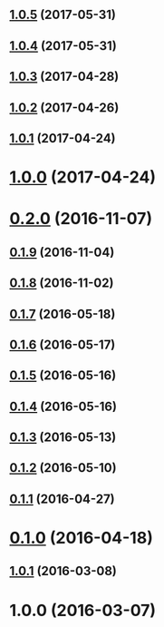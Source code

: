 <a name="1.0.5"></a>
## [1.0.5](https://github.com/Pearson-Higher-Ed/features-list/compare/v1.0.4...v1.0.5) (2017-05-31)



<a name="1.0.4"></a>
## [1.0.4](https://github.com/Pearson-Higher-Ed/features-list/compare/v1.0.3...v1.0.4) (2017-05-31)



<a name="1.0.3"></a>
## [1.0.3](https://github.com/Pearson-Higher-Ed/features-list/compare/v1.0.2...v1.0.3) (2017-04-28)



<a name="1.0.2"></a>
## [1.0.2](https://github.com/Pearson-Higher-Ed/features-list/compare/v1.0.1...v1.0.2) (2017-04-26)



<a name="1.0.1"></a>
## [1.0.1](https://github.com/Pearson-Higher-Ed/features-list/compare/v1.0.0...v1.0.1) (2017-04-24)



<a name="1.0.0"></a>
# [1.0.0](https://github.com/Pearson-Higher-Ed/features-list/compare/v0.2.0...v1.0.0) (2017-04-24)



<a name="0.2.0"></a>
# [0.2.0](https://github.com/Pearson-Higher-Ed/features-list/compare/v0.1.9...v0.2.0) (2016-11-07)



<a name="0.1.9"></a>
## [0.1.9](https://github.com/Pearson-Higher-Ed/features-list/compare/v0.1.8...v0.1.9) (2016-11-04)



<a name="0.1.8"></a>
## [0.1.8](https://github.com/Pearson-Higher-Ed/features-list/compare/v0.1.7...v0.1.8) (2016-11-02)



<a name="0.1.7"></a>
## [0.1.7](https://github.com/Pearson-Higher-Ed/features-list/compare/v0.1.6...v0.1.7) (2016-05-18)



<a name="0.1.6"></a>
## [0.1.6](https://github.com/Pearson-Higher-Ed/features-list/compare/v0.1.5...v0.1.6) (2016-05-17)



<a name="0.1.5"></a>
## [0.1.5](https://github.com/Pearson-Higher-Ed/features-list/compare/v0.1.4...v0.1.5) (2016-05-16)



<a name="0.1.4"></a>
## [0.1.4](https://github.com/Pearson-Higher-Ed/features-list/compare/v0.1.3...v0.1.4) (2016-05-16)



<a name="0.1.3"></a>
## [0.1.3](https://github.com/Pearson-Higher-Ed/features-list/compare/v0.1.2...v0.1.3) (2016-05-13)



<a name="0.1.2"></a>
## [0.1.2](https://github.com/Pearson-Higher-Ed/features-list/compare/v0.1.1...v0.1.2) (2016-05-10)



<a name="0.1.1"></a>
## [0.1.1](https://github.com/Pearson-Higher-Ed/features-list/compare/v0.1.0...v0.1.1) (2016-04-27)



<a name="0.1.0"></a>
# [0.1.0](https://github.com/Pearson-Higher-Ed/features-list/compare/1.0.2...v0.1.0) (2016-04-18)



<a name="1.0.1"></a>
## [1.0.1](https://github.com/Pearson-Higher-Ed/features-list/compare/1.0.0...1.0.1) (2016-03-08)



<a name="1.0.0"></a>
# 1.0.0 (2016-03-07)




